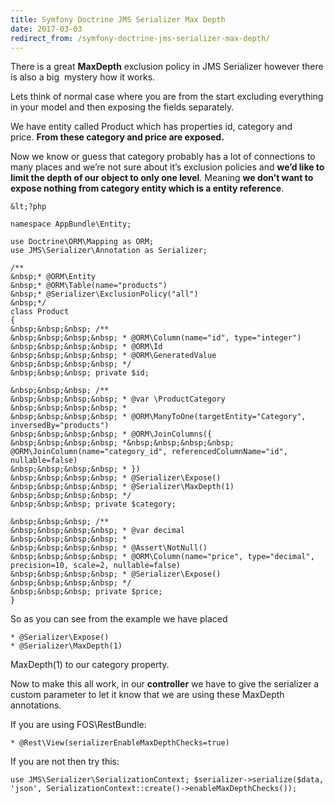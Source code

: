 ```yaml
---
title: Symfony Doctrine JMS Serializer Max Depth
date: 2017-03-03
redirect_from: /symfony-doctrine-jms-serializer-max-depth/
---
```

There is a great **MaxDepth** exclusion policy in JMS Serializer however there is also a big  mystery how it works.

Lets think of normal case where you are from the start excluding everything in your model and then exposing the fields separately.

We have entity called Product which has properties id, category and price. **From these category and price are exposed.**

Now we know or guess that category probably has a lot of connections to many places and we’re not sure about it’s exclusion policies and **we’d like to limit the depth of our object to only one level**. Meaning **we don’t want to expose nothing from category entity which is a entity reference**.

```
&lt;?php
 
namespace AppBundle\Entity;
 
use Doctrine\ORM\Mapping as ORM;
use JMS\Serializer\Annotation as Serializer;
 
/**
&nbsp;* @ORM\Entity
&nbsp;* @ORM\Table(name="products")
&nbsp;* @Serializer\ExclusionPolicy("all")
&nbsp;*/
class Product
{
&nbsp;&nbsp;&nbsp; /**
&nbsp;&nbsp;&nbsp;&nbsp; * @ORM\Column(name="id", type="integer")
&nbsp;&nbsp;&nbsp;&nbsp; * @ORM\Id
&nbsp;&nbsp;&nbsp;&nbsp; * @ORM\GeneratedValue
&nbsp;&nbsp;&nbsp;&nbsp; */
&nbsp;&nbsp;&nbsp; private $id;
 
&nbsp;&nbsp;&nbsp; /**
&nbsp;&nbsp;&nbsp;&nbsp; * @var \ProductCategory
&nbsp;&nbsp;&nbsp;&nbsp; *
&nbsp;&nbsp;&nbsp;&nbsp; * @ORM\ManyToOne(targetEntity="Category", inversedBy="products")
&nbsp;&nbsp;&nbsp;&nbsp; * @ORM\JoinColumns({
&nbsp;&nbsp;&nbsp;&nbsp; *&nbsp;&nbsp;&nbsp;&nbsp; @ORM\JoinColumn(name="category_id", referencedColumnName="id", nullable=false)
&nbsp;&nbsp;&nbsp;&nbsp; * })
&nbsp;&nbsp;&nbsp;&nbsp; * @Serializer\Expose()
&nbsp;&nbsp;&nbsp;&nbsp; * @Serializer\MaxDepth(1)
&nbsp;&nbsp;&nbsp;&nbsp; */
&nbsp;&nbsp;&nbsp; private $category;
 
&nbsp;&nbsp;&nbsp; /**
&nbsp;&nbsp;&nbsp;&nbsp; * @var decimal
&nbsp;&nbsp;&nbsp;&nbsp; *
&nbsp;&nbsp;&nbsp;&nbsp; * @Assert\NotNull()
&nbsp;&nbsp;&nbsp;&nbsp; * @ORM\Column(name="price", type="decimal", precision=10, scale=2, nullable=false)
&nbsp;&nbsp;&nbsp;&nbsp; * @Serializer\Expose()
&nbsp;&nbsp;&nbsp;&nbsp; */
&nbsp;&nbsp;&nbsp; private $price;
}
```

So as you can see from the example we have placed

```
* @Serializer\Expose()
* @Serializer\MaxDepth(1)
```

MaxDepth(1) to our category property.

Now to make this all work, in our **controller** we have to give the serializer a custom parameter to let it know that we are using these MaxDepth annotations.

If you are using FOS\\RestBundle:

```
* @Rest\View(serializerEnableMaxDepthChecks=true)
```

If you are not then try this:

```
use JMS\Serializer\SerializationContext; $serializer->serialize($data, 'json', SerializationContext::create()->enableMaxDepthChecks());
```